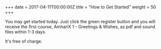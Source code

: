 +++
date = 2017-04-11T00:00:00Z
title = "How to Get Started"
weight = 50
+++

You may get started today. Just click the green register button and you will receive
the first course, AmhariX 1 - Greetings & Wishes, as pdf and sound files within 1-3 days.

It's free of charge.

<script type="text/javascript" src="//static.mailerlite.com/data/webforms/378200/u2j8e8.js?v1"></script>
